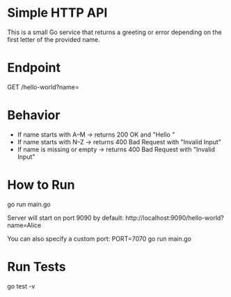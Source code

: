 # Simple HTTP API
This is a small Go service that returns a greeting or error depending on the first letter of the provided name.

# Endpoint
GET /hello-world?name=<string>

# Behavior
- If name starts with A–M → returns 200 OK and "Hello <name>"
- If name starts with N–Z → returns 400 Bad Request with "Invalid Input"
- If name is missing or empty → returns 400 Bad Request with "Invalid Input"

# How to Run
go run main.go

Server will start on port 9090 by default:
http://localhost:9090/hello-world?name=Alice

You can also specify a custom port:
PORT=7070 go run main.go

# Run Tests
go test -v